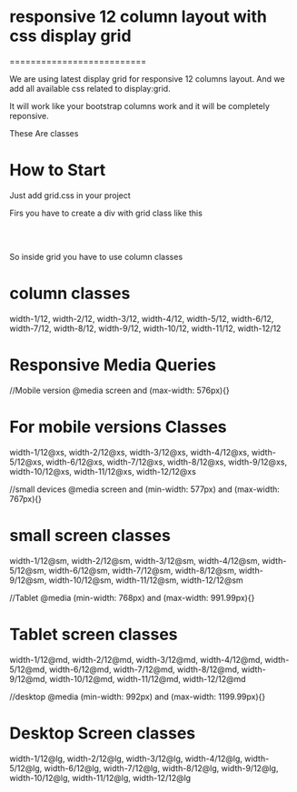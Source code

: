 # responsive 12 column layout with css display grid
==========================

We are using latest display grid for responsive 12 columns layout. And we add all available css related to display:grid. 

It will work like your bootstrap columns work and it will be completely reponsive.

These Are classes

# How to Start
Just add grid.css in your project

Firs you have to create a div with grid class like this

<pre>
  <div class="grid grid-columns"></div> 
</pre>

So inside grid you have to use column classes

# column classes
width-1/12, width-2/12, width-3/12, width-4/12, width-5/12, width-6/12, width-7/12, width-8/12, width-9/12, width-10/12, width-11/12, width-12/12

# Responsive Media Queries

//Mobile version
@media screen and (max-width: 576px){}

# For mobile versions Classes

width-1/12@xs, width-2/12@xs, width-3/12@xs, width-4/12@xs, width-5/12@xs, width-6/12@xs, width-7/12@xs, width-8/12@xs, width-9/12@xs, width-10/12@xs, width-11/12@xs, width-12/12@xs

//small devices
@media screen and (min-width: 577px) and (max-width: 767px){}

# small screen classes
width-1/12@sm, width-2/12@sm, width-3/12@sm, width-4/12@sm, width-5/12@sm, width-6/12@sm, width-7/12@sm, width-8/12@sm, width-9/12@sm, width-10/12@sm, width-11/12@sm, width-12/12@sm

//Tablet
@media (min-width: 768px) and (max-width: 991.99px){}

# Tablet screen classes
width-1/12@md, width-2/12@md, width-3/12@md, width-4/12@md, width-5/12@md, width-6/12@md, width-7/12@md, width-8/12@md, width-9/12@md, width-10/12@md, width-11/12@md, width-12/12@md

//desktop
@media (min-width: 992px) and (max-width: 1199.99px){}

# Desktop Screen classes
width-1/12@lg, width-2/12@lg, width-3/12@lg, width-4/12@lg, width-5/12@lg, width-6/12@lg, width-7/12@lg, width-8/12@lg, width-9/12@lg, width-10/12@lg, width-11/12@lg, width-12/12@lg
